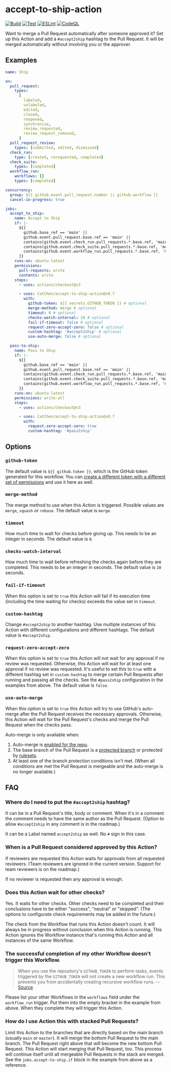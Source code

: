 # accept-to-ship-action

[![Build](https://github.com/CatChen/accept-to-ship-action/actions/workflows/build.yml/badge.svg?branch=main&event=push)](https://github.com/CatChen/accept-to-ship-action/actions/workflows/build.yml)
[![Test](https://github.com/CatChen/accept-to-ship-action/actions/workflows/test.yml/badge.svg?branch=main&event=push)](https://github.com/CatChen/accept-to-ship-action/actions/workflows/test.yml)
[![ESLint](https://github.com/CatChen/accept-to-ship-action/actions/workflows/eslint.yml/badge.svg?branch=main&event=push)](https://github.com/CatChen/accept-to-ship-action/actions/workflows/eslint.yml)
[![CodeQL](https://github.com/CatChen/accept-to-ship-action/actions/workflows/codeql.yml/badge.svg?branch=main&event=schedule)](https://github.com/CatChen/accept-to-ship-action/actions/workflows/codeql.yml)

Want to merge a Pull Request automatically after someone approved it? Set up this Action and add a `#accept2ship` hashtag to the Pull Request. It will be merged automatically without involving you or the approver.

## Examples

```yaml
name: Ship

on:
  pull_request:
    types:
      [
        labeled,
        unlabeled,
        edited,
        closed,
        reopened,
        synchronize,
        review_requested,
        review_request_removed,
      ]
  pull_request_review:
    types: [submitted, edited, dismissed]
  check_run:
    type: [created, rerequested, completed]
  check_suite:
    types: [completed]
  workflow_run:
    workflows: []
    types: [completed]

concurrency:
  group: ${{ github.event.pull_request.number || github.workflow }}
  cancel-in-progress: true

jobs:
  accept_to_ship:
    name: Accept to Ship
    if: |-
      ${{
        github.base_ref == 'main' ||
        github.event.pull_request.base.ref == 'main' ||
        contains(github.event.check_run.pull_requests.*.base.ref, 'main') ||
        contains(github.event.check_suite.pull_requests.*.base.ref, 'main') ||
        contains(github.event.workflow_run.pull_requests.*.base.ref, 'main')
      }}
    runs-on: ubuntu-latest
    permissions:
      pull-requests: write
      contents: write
    steps:
      - uses: actions/checkout@v3

      - uses: CatChen/accept-to-ship-action@v0.7
        with:
          github-token: ${{ secrets.GITHUB_TOKEN }} # optional
          merge-method: merge # optional
          timeout: 0 # optional
          checks-watch-interval: 10 # optional
          fail-if-timeout: false # optional
          request-zero-accept-zero: false # optional
          custom-hashtag: '#accept2ship' # optional
          use-auto-merge: false # optional

  pass-to-ship:
    name: Pass to Ship
    if: |-
      ${{
        github.base_ref == 'main' ||
        github.event.pull_request.base.ref == 'main' ||
        contains(github.event.check_run.pull_requests.*.base.ref, 'main') ||
        contains(github.event.check_suite.pull_requests.*.base.ref, 'main') ||
        contains(github.event.workflow_run.pull_requests.*.base.ref, 'main')
      }}
    runs-on: ubuntu-latest
    permissions: write-all
    steps:
      - uses: actions/checkout@v3

      - uses: CatChen/accept-to-ship-action@v0.7
        with:
          request-zero-accept-zero: true
          custom-hashtag: '#pass2ship'
```

## Options

### `github-token`

The default value is `${{ github.token }}`, which is the GitHub token generated for this workflow. You can [create a different token with a different set of permissions](https://docs.github.com/en/authentication/keeping-your-account-and-data-secure/creating-a-personal-access-token) and use it here as well.

### `merge-method`

The merge method to use when this Action is triggered. Possible values are `merge`, `squash` or `rebase`. The default value is `merge`.

### `timeout`

How much time to wait for checks before giving up. This needs to be an integer in seconds. The default value is `0`.

### `checks-watch-interval`

How much time to wait before refreshing the checks again before they are completed. This needs to be an integer in seconds. The default value is `10` seconds.

### `fail-if-timeout`

When this option is set to `true` this Action will fail if its execution time (including the time waiting for checks) exceeds the value set in `timeout`.

### `custom-hashtag`

Change `#accept2ship` to another hashtag. Use multiple instances of this Action with different configurations and different hashtags. The default value is `#accept2ship`.

### `request-zero-accept-zero`

When this option is set to `true` this Action will not wait for any approval if no review was requested. Otherwise, this Action will wait for at least one approval if no review was requested. It's useful to set this to `true` with a different hashtag set in `custom-hashtag` to merge certain Pull Requests after running and passing all the checks. See the `#pass2ship` configuration in the examples from above. The default value is `false`.

### `use-auto-merge`

When this option is set to `true` this Action will try to use GitHub's auto-merge after the Pull Request receives the necessary approvals. Otherwise, this Action will wait for the Pull Request's checks and merge the Pull Request when the checks pass.

Auto-merge is only available when:

1. Auto-merge is [enabled for the repo](https://docs.github.com/en/repositories/configuring-branches-and-merges-in-your-repository/configuring-pull-request-merges/managing-auto-merge-for-pull-requests-in-your-repository).
2. The base branch of the Pull Request is a [protected branch](https://docs.github.com/en/repositories/configuring-branches-and-merges-in-your-repository/managing-protected-branches/about-protected-branches) or protected by [rulesets](https://docs.github.com/en/repositories/configuring-branches-and-merges-in-your-repository/managing-rulesets/about-rulesets).
3. At least one of the branch protection conditions isn't met. (When all conditions are met the Pull Request is mergeable and the auto-merge is no longer available.)

## FAQ

### Where do I need to put the `#accept2ship` hashtag?

It can be in a Pull Request's title, body or comment. When it's in a comment the comment needs to have the same author as the Pull Request. (Option to allow `#accept2ship` in any comment is in the roadmap.)

It can be a Label named `accept2ship` as well. No `#` sign in this case.

### When is a Pull Request considered approved by this Action?

If reviewers are requested this Action waits for approvals from all requested reviewers. (Team reviewers are ignored in the current version. Support for team reviewers is on the roadmap.)

If no reviewer is requested then any approval is enough.

### Does this Action wait for other checks?

Yes. It waits for other checks. Other checks need to be completed and their conclusions have to be either "success", "neutral" or "skipped". (The options to configurate check requirements may be added in the future.)

The check from the Workflow that runs this Action doesn't count. It will always be in progress without conclusion when this Action is running. This Action ignores the Workflow instance that's running this Action and all instances of the same Workflow.

### The successful completion of my other Workflow doesn't trigger this Workflow.

> When you use the repository's `GITHUB_TOKEN` to perform tasks, events triggered by the `GITHUB_TOKEN` will not create a new workflow run. This prevents you from accidentally creating recursive workflow runs. -- [Source](https://docs.github.com/en/actions/security-guides/automatic-token-authentication)

Please list your other Workflows in the `workflows` field under the `workflow_run` trigger. Put them into the empty bracket in the example from above. When they complete they will trigger this Action.

### How do I use Action this with stacked Pull Requests?

Limit this Action to the branches that are directly based on the main branch (usually `main` or `master`). It will merge the bottom Pull Request to the main branch. The Pull Request right above that will become the new bottom Pull Request. This Action will start merging that Pull Request, too. This process will continue itself until all mergeable Pull Requests in the stack are merged. See the `jobs.accept-to-ship.if` block in the example from above as a reference.
